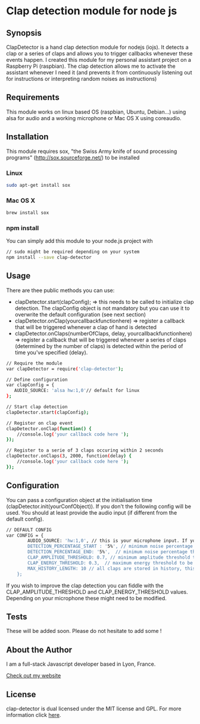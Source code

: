 Clap detection module for node js
===

## Synopsis

ClapDetector is a hand clap detection module for nodejs (iojs). It detects a clap or a series of claps and allows you to trigger callbacks whenever these events happen.
I created this module for my personal assistant project on a Raspberry Pi (raspbian). The clap detection allows me to activate the assistant whenever I need it (and prevents it from continuously listening out for instructions or interpreting random noises as instructions)

## Requirements
This module works on linux based OS (raspbian, Ubuntu, Debian...) using alsa for audio and a working microphone or Mac OS X using coreaudio.

## Installation

This module requires sox, "the Swiss Army knife of sound processing programs" (http://sox.sourceforge.net/) to be installed
### Linux
```bash
sudo apt-get install sox
```
### Mac OS X
```bash
brew install sox
```

### npm install
You can simply add this module to your node.js project with
```bash
// sudo might be required depending on your system
npm install --save clap-detector
```

## Usage

There are thee public methods you can use:
- clapDetector.start(clapConfig);
=> this needs to be called to initialize clap detection. The clapConfig object is not mandatory but you can use it to overwrite the default configuration (see next section)
- clapDetector.onClap(yourcallbackfunctionhere)
=> register a callback that will be triggered whenever a clap of hand is detected
- clapDetector.onClaps(numberOfClaps, delay, yourcallbackfunctionhere)
=> register a callback that will be triggered whenever a series of claps (determined by the number of claps) is detected within the period of time you've specified (delay).

```bash
// Require the module
var clapDetector = require('clap-detector');

// Define configuration
var clapConfig = {
   AUDIO_SOURCE: 'alsa hw:1,0'// default for linux
};

// Start clap detection
clapDetector.start(clapConfig);

// Register on clap event
clapDetector.onClap(function() {
    //console.log('your callback code here ');
});

// Register to a serie of 3 claps occuring within 2 seconds
clapDetector.onClaps(3, 2000, function(delay) {
    //console.log('your callback code here ');
});
```

## Configuration

You can pass a configuration object at the initialisation time (clapDetector.init(yourConfObject)). If you don't the following config will be used. You should at least provide the audio input (if different from the default config).

```bash
// DEFAULT CONFIG
var CONFIG = {
        AUDIO_SOURCE: 'hw:1,0', // this is your microphone input. If you don't know it you can refer to this thread (http://www.voxforge.org/home/docs/faq/faq/linux-how-to-determine-your-audio-cards-or-usb-mics-maximum-sampling-rate)
        DETECTION_PERCENTAGE_START : '5%', // minimum noise percentage threshold necessary to start recording sound
        DETECTION_PERCENTAGE_END: '5%',  // minimum noise percentage threshold necessary to stop recording sound
        CLAP_AMPLITUDE_THRESHOLD: 0.7, // minimum amplitude threshold to be considered as clap
        CLAP_ENERGY_THRESHOLD: 0.3,  // maximum energy threshold to be considered as clap
        MAX_HISTORY_LENGTH: 10 // all claps are stored in history, this is its max length
    };
```

If you wish to improve the clap detection you can fiddle with the CLAP_AMPLITUDE_THRESHOLD and CLAP_ENERGY_THRESHOLD values. Depending on your microphone these might need to be modified.

## Tests

These will be added soon. Please do not hesitate to add some !

## About the Author

I am a full-stack Javascript developer based in Lyon, France.

[Check out my website](http://www.thomschell.com)

## License

clap-detector is dual licensed under the MIT license and GPL.
For more information click [here](https://opensource.org/licenses/MIT).
